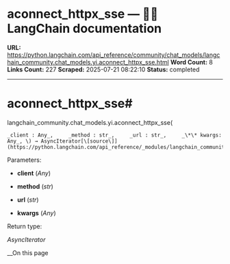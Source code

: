 # aconnect_httpx_sse — 🦜🔗 LangChain  documentation

**URL:** https://python.langchain.com/api_reference/community/chat_models/langchain_community.chat_models.yi.aconnect_httpx_sse.html
**Word Count:** 8
**Links Count:** 227
**Scraped:** 2025-07-21 08:22:10
**Status:** completed

---

# aconnect\_httpx\_sse\#

langchain\_community.chat\_models.yi.aconnect\_httpx\_sse\(

    _client : Any_,     _method : str_,     _url : str_,     _\*\* kwargs: Any_, \) → AsyncIterator[\[source\]](https://python.langchain.com/api_reference/_modules/langchain_community/chat_models/yi.html#aconnect_httpx_sse)\#     

Parameters:     

  * **client** \(_Any_\)

  * **method** \(_str_\)

  * **url** \(_str_\)

  * **kwargs** \(_Any_\)

Return type:     

_AsyncIterator_

__On this page